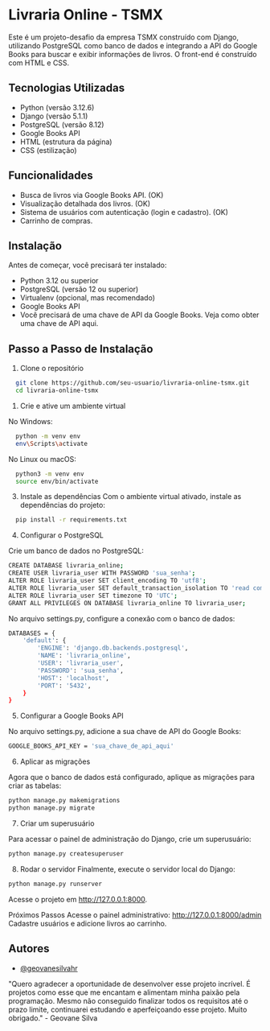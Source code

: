 
# Livraria Online - TSMX

Este é um projeto-desafio da empresa TSMX construído com Django, utilizando PostgreSQL como banco de dados e integrando a API do Google Books para buscar e exibir informações de livros. O front-end é construído com HTML e CSS.

## Tecnologias Utilizadas

 - Python (versão 3.12.6)
 - Django (versão 5.1.1)
- PostgreSQL (versão 8.12)
- Google Books API
- HTML (estrutura da página)
- CSS (estilização)


## Funcionalidades

- Busca de livros via Google Books API. (OK)
- Visualização detalhada dos livros. (OK)
- Sistema de usuários com autenticação (login e cadastro). (OK)
- Carrinho de compras.


## Instalação

Antes de começar, você precisará ter instalado:

- Python 3.12 ou superior
- PostgreSQL (versão 12 ou superior)
- Virtualenv (opcional, mas recomendado)
- Google Books API
- Você precisará de uma chave de API da Google Books. Veja como obter uma chave de API aqui.

## Passo a Passo de Instalação
1. Clone o repositório

```bash
  git clone https://github.com/seu-usuario/livraria-online-tsmx.git
  cd livraria-online-tsmx
```
    
1. Crie e ative um ambiente virtual

No Windows:

```bash
  python -m venv env
  env\Scripts\activate 
```

No Linux ou macOS:

```bash
  python3 -m venv env
  source env/bin/activate
```

3. Instale as dependências
Com o ambiente virtual ativado, instale as dependências do projeto:

```bash
  pip install -r requirements.txt
```

4. Configurar o PostgreSQL

Crie um banco de dados no PostgreSQL:

```bash
CREATE DATABASE livraria_online;
CREATE USER livraria_user WITH PASSWORD 'sua_senha';
ALTER ROLE livraria_user SET client_encoding TO 'utf8';
ALTER ROLE livraria_user SET default_transaction_isolation TO 'read committed';
ALTER ROLE livraria_user SET timezone TO 'UTC';
GRANT ALL PRIVILEGES ON DATABASE livraria_online TO livraria_user;
```

No arquivo settings.py, configure a conexão com o banco de dados:

```bash
DATABASES = {
    'default': {
        'ENGINE': 'django.db.backends.postgresql',
        'NAME': 'livraria_online',
        'USER': 'livraria_user',
        'PASSWORD': 'sua_senha',
        'HOST': 'localhost',
        'PORT': '5432',
    }
}
```

5. Configurar a Google Books API

No arquivo settings.py, adicione a sua chave de API do Google Books:

```bash
GOOGLE_BOOKS_API_KEY = 'sua_chave_de_api_aqui'
```

6. Aplicar as migrações

Agora que o banco de dados está configurado, aplique as migrações para criar as tabelas:

```bash
python manage.py makemigrations
python manage.py migrate
```

7. Criar um superusuário

Para acessar o painel de administração do Django, crie um superusuário:

```bash
python manage.py createsuperuser
```

8. Rodar o servidor
Finalmente, execute o servidor local do Django:

```bash
python manage.py runserver
```

Acesse o projeto em http://127.0.0.1:8000.

Próximos Passos
Acesse o painel administrativo: http://127.0.0.1:8000/admin
Cadastre usuários e adicione livros ao carrinho.
## Autores

- [@geovanesilvahr](https://github.com/geovanesilvahr)

 "Quero agradecer a oportunidade de desenvolver esse projeto incrível. É projetos como esse que me encantam e alimentam minha paixão pela programação. Mesmo não conseguido finalizar todos os requisitos até o prazo limite, continuarei estudando e aperfeiçoando esse projeto. Muito obrigado." - Geovane Silva
